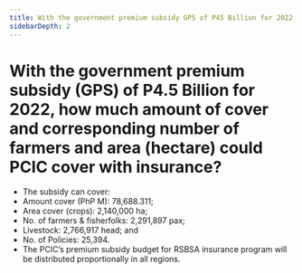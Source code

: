 ```yaml
---
title: With the government premium subsidy GPS of P45 Billion for 2022 how much amount of cover and corresponding number of farmers and area hectare could PCIC cover with insurance?
sidebarDepth: 2
---
```


# With the government premium subsidy (GPS) of P4.5 Billion for 2022, how much amount of cover and corresponding number of farmers and area (hectare) could PCIC cover with insurance?


 - The subsidy can cover: 
 - Amount cover (PhP M): 78,688.311;
 - Area cover (crops): 2,140,000 ha;
 - No. of farmers & fisherfolks: 2,291,897 pax;
 - Livestock: 2,766,917 head; and
 - No. of Policies: 25,394.
 - The PCIC’s premium subsidy budget for RSBSA insurance program will be distributed proportionally in all regions.

